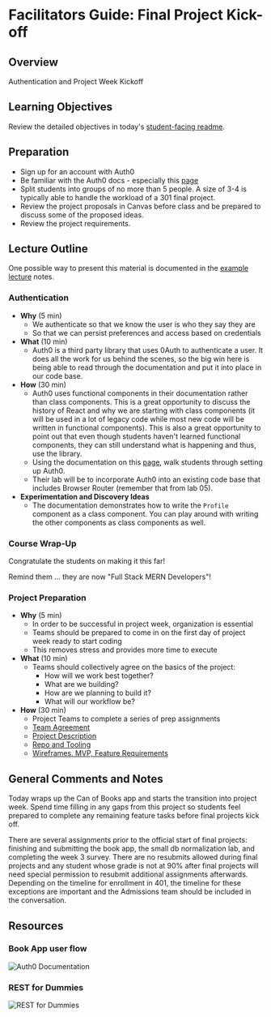 # Facilitators Guide: Final Project Kick-off

## Overview

Authentication and Project Week Kickoff

## Learning Objectives

Review the detailed objectives in today's [student-facing readme](../README.md).

## Preparation

- Sign up for an account with Auth0
- Be familiar with the Auth0 docs - especially this [page](https://auth0.com/docs/libraries/auth0-react)
- Split students into groups of no more than 5 people. A size of 3-4 is typically able to handle the workload of a 301 final project.
- Review the project proposals in Canvas before class and be prepared to discuss some of the proposed ideas.
- Review the project requirements.

## Lecture Outline

One possible way to present this material is documented in the [example lecture](./LECTURE-EXAMPLE.md) notes.

### Authentication

- **Why** (5 min)
  - We authenticate so that we know the user is who they say they are
  - So that we can persist preferences and access based on credentials
- **What** (10 min)
  - Auth0 is a third party library that uses 0Auth to authenticate a user. It does all the work for us behind the scenes, so the big win here is being able to read through the documentation and put it into place in our code base.
- **How** (30 min)
  - Auth0 uses functional components in their documentation rather than class components. This is a great opportunity to discuss the history of React and why we are starting with class components (it will be used in a lot of legacy code while most new code will be written in functional components). This is also a great opportunity to point out that even though students haven't learned functional components, they can still understand what is happening and thus, use the library. 
  - Using the documentation on this [page](https://auth0.com/docs/libraries/auth0-react), walk students through setting up Auth0.
  - Their lab will be to incorporate Auth0 into an existing code base that includes Browser Router (remember that from lab 05). 
- **Experimentation and Discovery Ideas**
  - The documentation demonstrates how to write the `Profile` component as a class component. You can play around with writing the other components as class components as well. 


### Course Wrap-Up

Congratulate the students on making it this far! 

Remind them ... they are now "Full Stack MERN Developers"!


### Project Preparation

- **Why** (5 min)
  - In order to be successful in project week, organization is essential
  - Teams should be prepared to come in on the first day of project week ready to start coding
  - This removes stress and provides more time to execute
- **What** (10 min)
  - Teams should collectively agree on the basics of the project:
    - How will we work best together?
    - What are we building?
    - How are we planning to build it?
    - What will our workflow be?
- **How** (30 min)
  - Project Teams to complete a series of prep assignments
  - [Team Agreement](https://codefellows.github.io/common_curriculum/projects/Project_Prep_1)
  - [Project Description](https://codefellows.github.io/common_curriculum/projects/Project_Prep_2)
  - [Repo and Tooling](https://codefellows.github.io/common_curriculum/projects/Project_Prep_3)
  - [Wireframes, MVP, Feature Requirements](https://codefellows.github.io/common_curriculum/projects/Project_Prep_4)

## General Comments and Notes

Today wraps up the Can of Books app and starts the transition into project week. Spend time filling in any gaps from this project so students feel prepared to complete any remaining feature tasks before final projects kick off.

There are several assignments prior to the official start of final projects: finishing and submitting the book app, the small db normalization lab, and completing the week 3 survey. There are no resubmits allowed during final projects and any student whose grade is not at 90% after final projects will need special permission to resubmit additional assignments afterwards. Depending on the timeline for enrollment in 401, the timeline for these exceptions are important and the Admissions team should be included in the conversation.

## Resources

### Book App user flow

![Auth0 Documentation](https://auth0.com/docs/libraries/auth0-react)

### REST for Dummies

![REST for Dummies](whiteboard-diagrams/rest-for-dummies.png)
